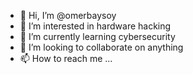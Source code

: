 - 👋 Hi, I’m @omerbaysoy
- 👀 I’m interested in hardware hacking
- 🌱 I’m currently learning cybersecurity
- 💞️ I’m looking to collaborate on anything
- 📫 How to reach me ...

<!---
omerbaysoy/omerbaysoy is a ✨ special ✨ repository because its `README.md` (this file) appears on your GitHub profile.
You can click the Preview link to take a look at your changes.
--->
